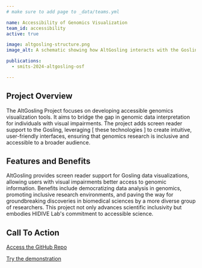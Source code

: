 ```yaml
---
# make sure to add page to _data/teams.yml

name: Accessibility of Genomics Visualization
team_id: accessibility
active: true

image: altgosling-structure.png
image_alt: A schematic showing how AltGosling interacts with the Gosling Spec and Gosling.js to construct alt text, long descriptions, and Tree-structured descriptions from Gosling Spec features and Gosling Renderer data.

publications:
  - smits-2024-altgosling-osf  

---
```


## Project Overview

The AltGosling Project focuses on developing accessible genomics visualization tools. It aims to bridge the gap in genomic data interpretation for individuals with visual impairments. The project adds screen reader support to the Gosling, leveraging [ these technologies ] to create intuitive, user-friendly interfaces, ensuring that genomics research is inclusive and accessible to a broader audience. 

## Features and Benefits

AltGosling provides screen reader support for Gosling data visualizations, allowing users with visual impairments better access to genomic information. Benefits include democratizing data analysis in genomics, promoting inclusive research environments, and paving the way for groundbreaking discoveries in biomedical sciences by a more diverse group of researchers. This project not only advances scientific inclusivity but embodies HIDIVE Lab's commitment to accessible science.

## Call To Action

[Access the GitHub Repo](https://github.com/gosling-lang/altgosling)

[Try the demonstration](https://gosling-lang.org/alt-gosling/)